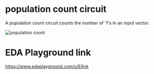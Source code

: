 # population count circuit

A population count circuit counts the number of '1's in an input vector.

![population count](https://user-images.githubusercontent.com/99884583/188706730-fa08a57f-cbcd-4644-b8fe-5a0cbead8750.png)

# EDA Playground link

https://www.edaplayground.com/x/E6nk
